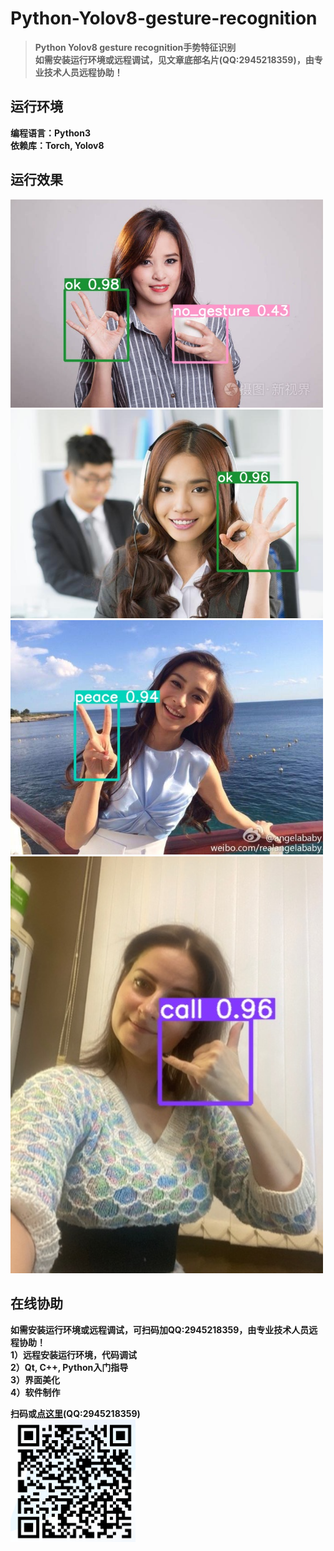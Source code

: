 # Python-Yolov8-gesture-recognition

>**Python Yolov8 gesture recognition手势特征识别**  
>**如需安装运行环境或远程调试，见文章底部名片(QQ:2945218359)，由专业技术人员远程协助！**  


## 运行环境
**编程语言：Python3**  
**依赖库：Torch, Yolov8**

## 运行效果
<img src="https://github.com/alicema-creator/Python-Yolov8-gesture-recognition/blob/main/screenshot/1.jpeg" width="500"></a>
<img src="https://github.com/alicema-creator/Python-Yolov8-gesture-recognition/blob/main/screenshot/2.jpeg" width="500"></a>
<img src="https://github.com/alicema-creator/Python-Yolov8-gesture-recognition/blob/main/screenshot/3.jpeg" width="500"></a>
<img src="https://github.com/alicema-creator/Python-Yolov8-gesture-recognition/blob/main/screenshot/5.jpg" width="500"></a>

## 在线协助
**如需安装运行环境或远程调试，可扫码加QQ:2945218359，由专业技术人员远程协助！**  
**1）远程安装运行环境，代码调试**  
**2）Qt, C++, Python入门指导**  
**3）界面美化**  
**4）软件制作**  

**扫码或**<a href="https://img-blog.csdnimg.cn/132d32981a6d4d48bdf578f9810bd341.png" target="_blank">**点这里**</a>**(QQ:2945218359)**  
<a href="https://img-blog.csdnimg.cn/132d32981a6d4d48bdf578f9810bd341.png" target="_blank">
  <img src="https://github.com/alicema-creator/Python-Yolov8-Statistics-of-the-number-of-people-at-the-entrance-and-exit/blob/main/screenshot/qrcode.png" width="200">
</a>









